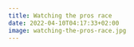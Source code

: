 ```yaml
---
title: Watching the pros race
date: 2022-04-10T04:17:33+02:00
image: watching-the-pros-race.jpg
---
```



